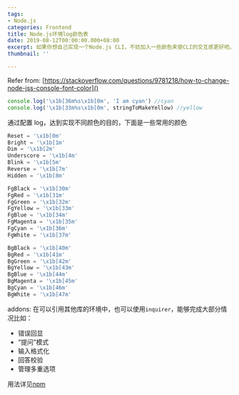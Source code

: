 ```yaml
---
tags:
- Node.js
categories: Frontend
title: Node.js环境log颜色表
date: 2019-08-12T00:00:00.000+08:00
excerpt: 如果你想自己实现一个Node.js CLI，不妨加入一些颜色来使CLI的交互感更好吧。
thumbnail: ''

---
```

Refer from: [https://stackoverflow.com/questions/9781218/how-to-change-node-jss-console-font-color]()

```javascript
console.log('\x1b[36m%s\x1b[0m', 'I am cyan') //cyan
console.log('\x1b[33m%s\x1b[0m', stringToMakeYellow) //yellow
```

通过配置 log，达到实现不同颜色的目的，下面是一些常用的颜色

```javascript
Reset = '\x1b[0m'
Bright = '\x1b[1m'
Dim = '\x1b[2m'
Underscore = '\x1b[4m'
Blink = '\x1b[5m'
Reverse = '\x1b[7m'
Hidden = '\x1b[8m'

FgBlack = '\x1b[30m'
FgRed = '\x1b[31m'
FgGreen = '\x1b[32m'
FgYellow = '\x1b[33m'
FgBlue = '\x1b[34m'
FgMagenta = '\x1b[35m'
FgCyan = '\x1b[36m'
FgWhite = '\x1b[37m'

BgBlack = '\x1b[40m'
BgRed = '\x1b[41m'
BgGreen = '\x1b[42m'
BgYellow = '\x1b[43m'
BgBlue = '\x1b[44m'
BgMagenta = '\x1b[45m'
BgCyan = '\x1b[46m'
BgWhite = '\x1b[47m'
```

addons: 在可以引用其他库的环境中，也可以使用`inquirer`，能够完成大部分情况比如：

- 错误回显
- “提问”模式
- 输入格式化
- 回答校验
- 管理多重选项

用法详见[npm](https://www.npmjs.com/package/inquirer)